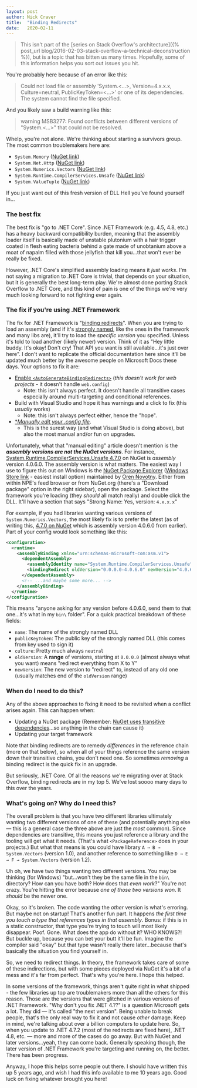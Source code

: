 ```yaml
---
layout: post
author: Nick Craver
title:  "Binding Redirects"
date:   2020-02-11
---
```

> This isn't part of the [series on Stack Overflow's architecture]({% post_url blog/2016-02-03-stack-overflow-a-technical-deconstruction %}), but is a topic that has bitten us many times. Hopefully, some of this information helps you sort out issues you hit.

You're probably here because of an error like this:

> Could not load file or assembly 'System.<...>, Version=4.x.x.x, Culture=neutral, PublicKeyToken=<...>' or one of its dependencies. The system cannot find the file specified.

And you likely saw a build warning like this:

> warning MSB3277: Found conflicts between different versions of "System.<...>" that could not be resolved.

Whelp, you're not alone. We're thinking about starting a survivors group. The most common troublemakers here are:

- `System.Memory` ([NuGet link](https://www.nuget.org/packages/System.Memory/))
- `System.Net.Http` ([NuGet link](https://www.nuget.org/packages/System.Net.Http/))
- `System.Numerics.Vectors` ([NuGet link](https://www.nuget.org/packages/System.Numerics.Vectors/))
- `System.Runtime.CompilerServices.Unsafe` ([NuGet link](https://www.nuget.org/packages/System.Runtime.CompilerServices.Unsafe/))
- `System.ValueTuple` ([NuGet link](https://www.nuget.org/packages/System.ValueTuple/))

If you just want out of this fresh version of DLL Hell you've found yourself in...

### The best fix

The best fix is "go to .NET Core". Since .NET Framework (e.g. 4.5, 4.8, etc.) has a heavy backward compatibility burden, meaning that the assembly loader itself is basically made of unstable plutonium with a hair trigger coated in flesh eating bacteria behind a gate made of unobtanium above a moat of napalm filled with those jellyfish that kill you...that won't ever be really be fixed.

However, .NET Core's simplified assembly loading means it *just works*. I'm not saying a migration to .NET Core is trivial, that depends on your situation, but it is generally the best long-term play. We're almost done porting Stack Overflow to .NET Core, and this kind of pain is one of the things we're very much looking forward to not fighting ever again.

### The fix if you're using .NET Framework

The fix for .NET Framework is "[binding redirects](https://docs.microsoft.com/en-us/dotnet/framework/configure-apps/redirect-assembly-versions)". When you are trying to load an assembly (and if it's [strongly named](https://docs.microsoft.com/en-us/dotnet/standard/assembly/strong-named), like the ones in the framework and many libs are), it'll try to load the *specific version* you specified. Unless it's told to load another (likely newer) version. Think of it as "Hey little buddy. It's okay! Don't cry! That API you want is still available...it's just over here". I don't want to replicate the official documentation here since it'll be updated much better by the awesome people on Microsoft Docs these days. Your options to fix it are:

- [Enable `<AutoGenerateBindingRedirects>`](https://docs.microsoft.com/en-us/dotnet/framework/configure-apps/how-to-enable-and-disable-automatic-binding-redirection) (*this doesn't work for web projects* - it doesn't handle `web.config`)
  - Note: this isn't always perfect. It doesn't handle all transitive cases especially around multi-targeting and conditional references.
- Build with Visual Studio and hope it has warnings and a click to fix (this *usually* works)
  - Note: this isn't always perfect either, hence the "hope".
- [**Manually edit your *.config file**](https://docs.microsoft.com/en-us/dotnet/framework/configure-apps/redirect-assembly-versions#manually-editing-the-app-config-file).
  - This is the surest way (and what Visual Studio is doing above), but also the most manual and/or fun on upgrades.

Unfortunately, what that "manual editing" article doesn't mention is the ***assembly versions are not the NuGet versions***. For instance, [System.Runtime.CompilerServices.Unsafe 4.7.0](https://www.nuget.org/packages/System.Runtime.CompilerServices.Unsafe/4.7.0) on NuGet is _assembly_ version 4.0.6.0. The assembly version is what matters. The easiest way I use to figure this out on Windows is the [NuGet Package Explorer](https://github.com/NuGetPackageExplorer/NuGetPackageExplorer) ([Windows Store link](https://www.microsoft.com/en-us/p/nuget-package-explorer/9wzdncrdmdm3) - easiest install option) maintained by [Oren Novotny](https://github.com/onovotny). Either from within NPE's feed browser or from NuGet.org (there's a "Download package" option in the right sidebar), open the package. Select the framework you're loading (they *should* all match really) and double click the DLL. It'll have a section that says "Strong Name: Yes, version: `4.x.x.x`"

For example, if you had libraries wanting various versions of `System.Numerics.Vectors`, the most likely fix is to prefer the latest (as of writing this, [4.7.0 on NuGet](https://www.nuget.org/packages/System.Runtime.CompilerServices.Unsafe/4.7.0) which is assembly version 4.0.6.0 from earlier). Part of your config would look something like this:

```xml
<configuration>
  <runtime>
    <assemblyBinding xmlns="urn:schemas-microsoft-com:asm.v1">
      <dependentAssembly>
        <assemblyIdentity name="System.Runtime.CompilerServices.Unsafe" publicKeyToken="b03f5f7f11d50a3a" culture="neutral"/>
        <bindingRedirect oldVersion="0.0.0.0-4.0.6.0" newVersion="4.0.6.0"/>
      </dependentAssembly>
      <!-- ...and maybe some more... -->
    </assemblyBinding>
  </runtime>
</configuration>
```

This means "anyone asking for any version before 4.0.6.0, send them to that one...it's what in my `bin\` folder". For a quick practical breakdown of these fields:

- `name`: The name of the strongly named DLL
- `publicKeyToken`: The public key of the strongly named DLL (this comes from key used to sign it)
- `culture`: Pretty much always `neutral`
- `oldVersion`: A **range** of versions, starting at `0.0.0.0` (almost always what you want) means "redirect everything from X to Y"
- `newVersion`: The new version to "redirect" to, instead of any old one (usually matches end of the `oldVersion` range)

### When do I need to do this?

Any of the above approaches to fixing it need to be revisited when a conflict arises again. This can happen when:

- Updating a NuGet package (Remember: [NuGet uses transitive dependencies](https://docs.microsoft.com/en-us/nuget/concepts/dependency-resolution.)...so anything in the chain can cause it)
- Updating your target framework

Note that binding redirects are to remedy *differences* in the reference chain (more on that below), so when all of your things reference the same version down their transitive chains, you don't need one. So sometimes *removing* a binding redirect is the quick fix in an upgrade.

But seriously, .NET Core. Of all the reasons we're migrating over at Stack Overflow, binding redirects are in my top 5. We've lost soooo many days to this over the years.

### What's going on? Why do I need this?

The overall problem is that you have two different libraries ultimately wanting two different versions of one of these (and potentially anything else — this is a general case the three above are just the *most* common). Since dependencies are transitive, this means you just reference a library and the tooling will get what it needs. (That's what `<PackageReference>` does in your projects.) But what that means is you could have library `A → B → System.Vectors` (version 1.0), and another reference to something like `D → E → F → System.Vectors` (version 1.2).

Uh oh, we have two things wanting two different versions. You may be thinking (for Windows) "but...won't they be the same file in the `bin\` directory? How can you have both? How does that *even work*?" You're not crazy. You're hitting the error because *one of those two versions won*. It _should_ be the newer one.

Okay, so it's broken. The code wanting the *other* version is what's erroring. But maybe not on startup! That's another fun part. It happens *the first time you touch a type that references types in that assembly*. Bonus: if this is in a static constructor, that type you're trying to touch will most likely disappear. Poof. Gone. What does the app do without it? WHO KNOWS?! But buckle up, because you can bet your butt it'll be fun. Imagine the compiler said "okay" but that type wasn't really there later...because that's basically the situation you find yourself in.

So, we need to redirect things. In theory, the framework takes care of some of these indirections, but with some pieces deployed via NuGet it's a bit of a mess and it's far from perfect. That's why you're here. I hope this helped.

In some versions of the framework, things aren't quite right in what shipped - the few libraries up top are troublemakers more than all the others for this reason. Those are the versions that were glitched in various versions of .NET Framework. "Why don't you fix .NET 4.<version>??" is a question Microsoft gets a lot. They did — it's called "the next version". Being unable to break people, that's the only real way to fix it and not cause *other* damage. Keep in mind, we're talking about over a billion computers to update here. So, when you update to .NET 4.7.2 (most of the redirects are fixed here), .NET 4.8, etc. — more and more of the cases do go away. But with NuGet and later versions...yeah, they can come back. Generally speaking though, the later version of .NET Framework you're targeting and running on, the better. There has been progress.

Anyway, I hope this helps some people out there. I should have written this up 5 years ago, and wish I had this info available to me 10 years ago. Good luck on fixing whatever brought you here!